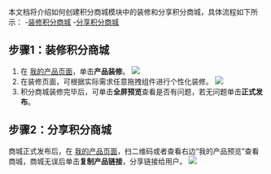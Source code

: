 本文档将介绍如何创建积分商城模块中的装修和分享积分商城，具体流程如下所示：
<dx-steps>
-[装修积分商城](#stpe1)
-[分享积分商城](#stpe2)
</dx-steps>



## 步骤1：装修积分商城[](id:stpe1)
1. 在 [我的产品页面](https://console.cloud.tencent.com/smop/mall/mall_front_page)，单击**产品装修**。
![](https://qcloudimg.tencent-cloud.cn/raw/5a6990c990b20aeaa319f2d2297c7f30.png)
2. 在装修页面，可根据实际需求任意拖拽组件进行个性化装修。
![](https://qcloudimg.tencent-cloud.cn/raw/bbe029d769ac8a1ecf8e1fb6c4e0f784.png)
3. 积分商城装修完毕后，可单击**全屏预览**查看是否有问题，若无问题单击**正式发布**。

## 步骤2：分享积分商城[](id:stpe2)
商城正式发布后，在 [我的产品页面](https://console.cloud.tencent.com/smop/mall/mall_front_page)，扫二维码或者查看右边“我的产品预览”查看商城，商城无误后单击**复制产品链接**，分享链接给用户。
![](https://qcloudimg.tencent-cloud.cn/raw/7b747ee1bddd65fc565739cb4d3209c7.png)
